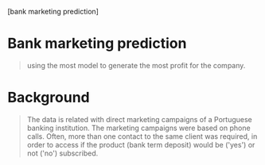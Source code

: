 [bank marketing prediction]
# Bank marketing prediction
>using the most model to generate the most profit for the company.

# Background
>The data is related with direct marketing campaigns of a Portuguese banking institution. The marketing campaigns were based on phone calls. Often, more than one contact to the same client was required, in order to access if the product (bank term deposit) would be ('yes') or not ('no') subscribed.

